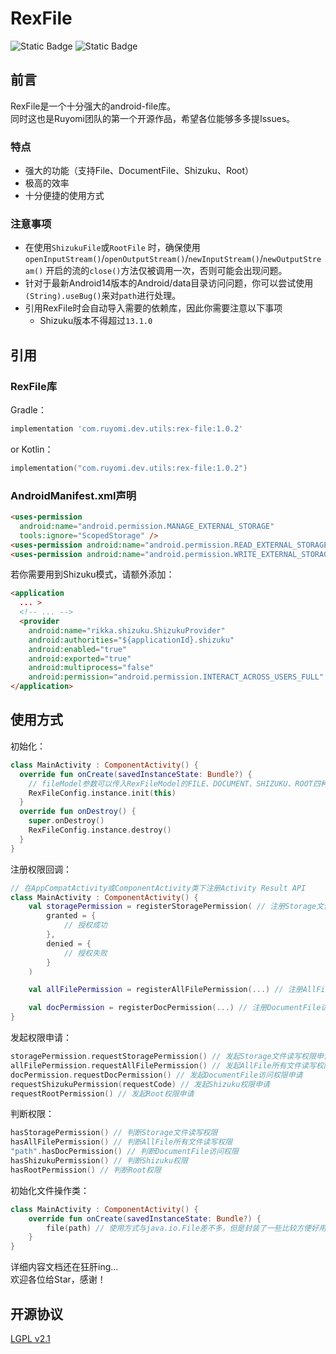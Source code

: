 # RexFile

![Static Badge](https://img.shields.io/badge/RexFile-v1.0.2-74A8FF?label=RexFile)
![Static Badge](https://img.shields.io/badge/LGPL-v2.1-green?label=LGPL-v2.1)

## 前言
RexFile是一个十分强大的android-file库。  
同时这也是Ruyomi团队的第一个开源作品，希望各位能够多多提Issues。

### 特点
 - 强大的功能（支持File、DocumentFile、Shizuku、Root）
 - 极高的效率
 - 十分便捷的使用方式

### 注意事项

- 在使用`ShizukuFile`或`RootFile`
  时，确保使用`openInputStream()`/`openOutputStream()`/`newInputStream()`/`newOutputStream()`
  开启的流的`close()`方法仅被调用一次，否则可能会出现问题。
- 针对于最新Android14版本的Android/data目录访问问题，你可以尝试使用`(String).useBug()`来对`path`进行处理。
- 引用RexFile时会自动导入需要的依赖库，因此你需要注意以下事项
  - Shizuku版本不得超过`13.1.0`
   
## 引用

### RexFile库

Gradle：

```groovy
implementation 'com.ruyomi.dev.utils:rex-file:1.0.2'
```
or
Kotlin：

```kotlin
implementation("com.ruyomi.dev.utils:rex-file:1.0.2")
```

### AndroidManifest.xml声明

```html
<uses-permission
  android:name="android.permission.MANAGE_EXTERNAL_STORAGE"
  tools:ignore="ScopedStorage" />
<uses-permission android:name="android.permission.READ_EXTERNAL_STORAGE" />
<uses-permission android:name="android.permission.WRITE_EXTERNAL_STORAGE" />
```

若你需要用到Shizuku模式，请额外添加：
```html
<application
  ... >
  <!-- ... -->
  <provider
    android:name="rikka.shizuku.ShizukuProvider"
    android:authorities="${applicationId}.shizuku"
    android:enabled="true"
    android:exported="true"
    android:multiprocess="false"
    android:permission="android.permission.INTERACT_ACROSS_USERS_FULL" />
</application>
```

## 使用方式

初始化：

```kotlin
class MainActivity : ComponentActivity() {
  override fun onCreate(savedInstanceState: Bundle?) {
    // fileModel参数可以传入RexFileModel的FILE、DOCUMENT、SHIZUKU、ROOT四种操作模式 默认是 FILE
    RexFileConfig.instance.init(this)
  }
  override fun onDestroy() {
    super.onDestroy()
    RexFileConfig.instance.destroy()
  }
}
```

注册权限回调：

```kotlin
// 在AppCompatActivity或ComponentActivity类下注册Activity Result API
class MainActivity : ComponentActivity() {
    val storagePermission = registerStoragePermission( // 注册Storage文件读写权限
        granted = {
            // 授权成功
        },
        denied = {
            // 授权失败
        }
    )

    val allFilePermission = registerAllFilePermission(...) // 注册AllFile所有文件读写权限

    val docPermission = registerDocPermission(...) // 注册DocumentFile访问权限
}
```

发起权限申请：

```kotlin
storagePermission.requestStoragePermission() // 发起Storage文件读写权限申请
allFilePermission.requestAllFilePermission() // 发起AllFile所有文件读写权限申请
docPermission.requestDocPermission() // 发起DocumentFile访问权限申请
requestShizukuPermission(requestCode) // 发起Shizuku权限申请
requestRootPermission() // 发起Root权限申请
```

判断权限：

```kotlin
hasStoragePermission() // 判断Storage文件读写权限
hasAllFilePermission() // 判断AllFile所有文件读写权限
"path".hasDocPermission() // 判断DocumentFile访问权限
hasShizukuPermission() // 判断Shizuku权限
hasRootPermission() // 判断Root权限
```

初始化文件操作类：
```Kotlin
class MainActivity : ComponentActivity() {
    override fun onCreate(savedInstanceState: Bundle?) {
        file(path) // 使用方式与java.io.File差不多，但是封装了一些比较方便好用的方法
    }
}
```

详细内容文档还在狂肝ing...  
欢迎各位给Star，感谢！

## 开源协议
[LGPL v2.1](https://www.gnu.org/licenses/old-licenses/lgpl-2.1.txt)
